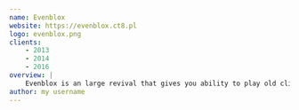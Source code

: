 ```yaml
---
name: Evenblox
website: https://evenblox.ct8.pl
logo: evenblox.png
clients:
    - 2013
    - 2014
    - 2016
overview: |
    Evenblox is an large revival that gives you ability to play old clients from 2013, 2014 and 2016.
author: my username
---
```

